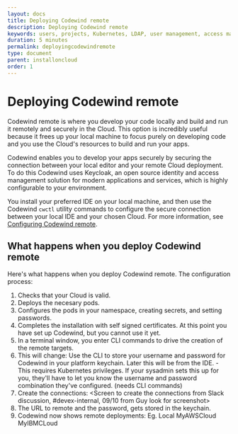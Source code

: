 ```yaml
---
layout: docs
title: Deploying Codewind remote
description: Deploying Codewind remote
keywords: users, projects, Kubernetes, LDAP, user management, access management, login, deployment, pod, security, securing Cloud connection
duration: 5 minutes
permalink: deployingcodewindremote
type: document
parent: installoncloud
order: 1
---
```


# Deploying Codewind remote

Codewind remote is where you develop your code locally and build and run it remotely and securely in the Cloud. This option is incredibly useful because it frees up your local machine to focus purely on developing code and you use the Cloud's resources to build and run your apps. 

Codewind enables you to develop your apps securely by securing the connection between your local editor and your remote Cloud deployment. To do this Codewind uses Keycloak, an open source identity and access management solution for modern applications and services, which is highly configurable to your environment. 

You install your preferred IDE on your local machine, and then use the Codewind `cwctl` utility commands to configure the secure connection between your local IDE and your chosen Cloud. For more information, see [Configuring Codewind remote](configuringcodewindremote.html).

## What happens when you deploy Codewind remote

Here's what happens when you deploy Codewind remote. The configuration process:

1. Checks that your Cloud is valid.
2. Deploys the necesary pods.
3. Configures the pods in your namespace, creating secrets, and setting passwords.
4. Completes the installation with self signed certificates. At this point you have set up Codewind, but you cannot use it yet.
5. In a terminal window, you enter CLI commands to drive the creation of the remote targets.  
6. This will change: Use the CLI to store your username and password for Codewind in your platform keychain. Later this will be from the IDE. -This requires Kubernetes privileges. If your sysadmin sets this up for you, they'll have to let you know the username and password combination they've configured. 
(needs CLI commands)
7. Create the connections: 
        <Screen to create the connections from Slack discussion, #devex-internal, 09/10 from Guy look for screenshot>
8. The URL to remote and the password, gets stored in the keychain.
9. Codewind now shows remote deployments:
        <screenshot would be nice here>
        Eg. Local 
            MyAWSCloud
            MyIBMCLoud
        <check with design...>
